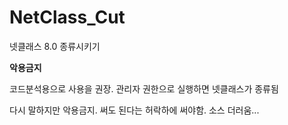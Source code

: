 # NetClass_Cut
넷클래스 8.0 종류시키기

**악용금지**

코드분석용으로 사용을 권장. 
관리자 권한으로 실행하면 넷클래스가 종류됨

다시 말하지만 악용금지. 
써도 된다는 허락하에 써야함. 
소스 더러움...
